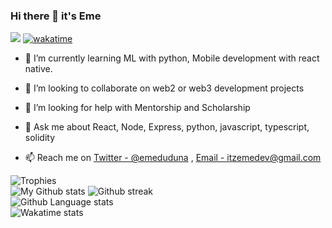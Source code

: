 ### Hi there 👋 it's Eme
![](https://komarev.com/ghpvc/?username=Emedudu)
[![wakatime](https://wakatime.com/badge/user/5ab5a4ca-593f-4544-b099-686b8ac89dca.svg)](https://wakatime.com/@5ab5a4ca-593f-4544-b099-686b8ac89dca)
- 🌱 I’m currently learning ML with python, Mobile development with react native.

- 👯 I’m looking to collaborate on web2 or web3 development projects

- 🤔 I’m looking for help with Mentorship and Scholarship

- 💬 Ask me about React, Node, Express, python, javascript, typescript, solidity

- 📫 Reach me on [Twitter - @emeduduna](https://twitter.com/emeduduna) , [Email - itzemedev@gmail.com](mailto:itzemedev@gmail.com?body=Hello%20Eme,)

<div>
  <img src="https://github-profile-trophy.vercel.app/?username=emedudu&theme=onedark" alt="Trophies" />
</div>

<div>
<!--   ![Anurag's GitHub stats](https://github-readme-stats.vercel.app/api?username=Emedudu&count_private=true) -->
  <img src="https://github-readme-stats.vercel.app/api?username=Emedudu&count_private=true&theme=tokyonight" alt="My Github stats" />
  <img src="https://github-readme-streak-stats.herokuapp.com/?user=Emedudu&theme=dark" alt="Github streak" />
</div>

<div>
<!--   [![Top Langs](https://github-readme-stats.vercel.app/api/top-langs/?username=Emedudu)](https://github.com/anuraghazra/github-readme-stats) -->
  <img src="https://github-readme-stats.vercel.app/api/top-langs/?username=Emedudu&theme=tokyonight" alt="Github Language stats" />
</div>

<div>
<!--   [![willianrod's wakatime stats](https://github-readme-stats.vercel.app/api/wakatime?username=Emedudu)](https://github.com/anuraghazra/github-readme-stats) -->
  <img src="https://github-readme-stats.vercel.app/api/wakatime?username=Emedudu&theme=dark" alt="Wakatime stats" />
</div>

